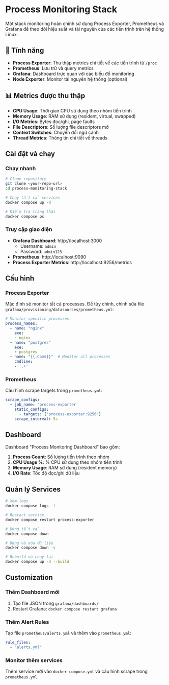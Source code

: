 # Process Monitoring Stack

Một stack monitoring hoàn chỉnh sử dụng Process Exporter, Prometheus và Grafana để theo dõi hiệu suất và tài nguyên của các tiến trình trên hệ thống Linux.

## 🚀 Tính năng

- **Process Exporter**: Thu thập metrics chi tiết về các tiến trình từ `/proc`
- **Prometheus**: Lưu trữ và query metrics
- **Grafana**: Dashboard trực quan với các biểu đồ monitoring
- **Node Exporter**: Monitor tài nguyên hệ thống (optional)

## 📊 Metrics được thu thập

- **CPU Usage**: Thời gian CPU sử dụng theo nhóm tiến trình
- **Memory Usage**: RAM sử dụng (resident, virtual, swapped)
- **I/O Metrics**: Bytes đọc/ghi, page faults
- **File Descriptors**: Số lượng file descriptors mở
- **Context Switches**: Chuyển đổi ngữ cảnh
- **Thread Metrics**: Thông tin chi tiết về threads

## Cài đặt và chạy

### Chạy nhanh

```bash
# Clone repository
git clone <your-repo-url>
cd process-monitoring-stack

# Chạy tất cả services
docker compose up -d

# Kiểm tra trạng thái
docker compose ps
```

### Truy cập giao diện

- **Grafana Dashboard**: http://localhost:3000
  - Username: `admin`
  - Password: `admin123`
- **Prometheus**: http://localhost:9090
- **Process Exporter Metrics**: http://localhost:9256/metrics

## Cấu hình

### Process Exporter

Mặc định sẽ monitor tất cả processes. Để tùy chỉnh, chỉnh sửa file `grafana/provisioning/datasources/prometheus.yml`:

```yaml
# Monitor specific processes
process_names:
  - name: "nginx"
    exe:
    - nginx
  - name: "postgres"
    exe:
    - postgres
  - name: "{{.Comm}}"  # Monitor all processes
    cmdline:
    - '.+'
```

### Prometheus

Cấu hình scrape targets trong `prometheus.yml`:

```yaml
scrape_configs:
  - job_name: 'process-exporter'
    static_configs:
      - targets: ['process-exporter:9256']
    scrape_interval: 5s
```

## Dashboard

Dashboard "Process Monitoring Dashboard" bao gồm:

1. **Process Count**: Số lượng tiến trình theo nhóm
2. **CPU Usage %**: % CPU sử dụng theo nhóm tiến trình
3. **Memory Usage**: RAM sử dụng (resident memory)
4. **I/O Rate**: Tốc độ đọc/ghi dữ liệu

## Quản lý Services

```bash
# Xem logs
docker compose logs -f

# Restart service
docker compose restart process-exporter

# Dừng tất cả
docker compose down

# Dừng và xóa dữ liệu
docker compose down -v

# Rebuild và chạy lại
docker compose up -d --build
```
## Customization

### Thêm Dashboard mới

1. Tạo file JSON trong `grafana/dashboards/`
2. Restart Grafana: `docker compose restart grafana`

### Thêm Alert Rules

Tạo file `prometheus/alerts.yml` và thêm vào `prometheus.yml`:

```yaml
rule_files:
  - "alerts.yml"
```

### Monitor thêm services

Thêm service mới vào `docker-compose.yml` và cấu hình scrape trong `prometheus.yml`.